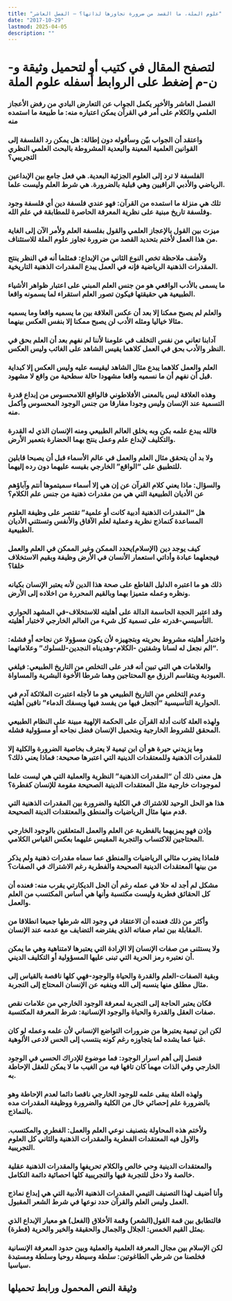 ```yaml
---
title: "علوم الملة، ما القصد من ضرورة تجاوزها لذاتها؟ – الفصل العاشر"
date: "2017-10-29"
lastmod: 2025-04-05
description: ""
---
```

# **لتصفح المقال في كتيب أو لتحميل وثيقة و-ن-م إضغط على الروابط أسفله** **علوم الملة**

### الفصل العاشر والأخير يكمل الجواب عن التعارض البادي من رفض الأعجاز العلمي والكلام على أمر في القرآن يمكن اعتباره منه: ما طبيعة ما استمده منه

### واعتقد أن الجواب بيّن وسأقوله دون إطالة: هل يمكن رد الفلسفة إلى القوانين العلمية المعينة والبعدية المشروطة بالبحث العلمي النظري التجريبي؟

### الفلسفة لا ترد إلى العلوم الجزئية البعدية. هي فعل جامع بين الإبداعين الرياضي والأدبي الراقيين وهي قبلية بالضرورة. هي شرط العلم وليست علما.

### تلك هي منزلة ما استمده من القرآن: فهو عندي فلسفة دين أي فلسفة وجود وفلسفة تاريخ مبنية على نظرية المعرفة الحاصرة للمطابقة في علم الله.

### ميزت بين القول بالإعجاز العلمي والقول بفلسفة العلم ولأمر الآن إلى الغاية من هذا العمل لأختم بتحديد القصد من ضرورة تجاوز علوم الملة للاستئناف.

### ولأضف ملاحظة تخص النوع الثاني من الإبداع: فمثلما أنه في النظر ينتج المقدرات الذهنية الرياضية فإنه في العمل يبدع المقدرات الذهنية التاريخية.

### ما يسمى بالأدب الواقعي هو من جنس العلم المبني على اعتبار ظواهر الأشياء الطبيعية هي حقيقتها فيكون تصور العلم استقراء لما يسمونه واقعا.

### والعلم لم يصبح ممكنا إلا بعد أن عكس العلاقة بين ما يسميه واقعا وما يسميه مثالا خياليا ومثله الأدب لن يصبح ممكنا إلا بنفس العكس بينهما.

### آدابنا تعاني من نفس التخلف في علومنا لأننا لم نفهم بعد أن العلم بحق في النظر والأدب بحق في العمل كلاهما يقيس الشاهد على الغائب وليس العكس.

### العلم والعمل كلاهما يبدع مثال الشاهد ليقيسه عليه وليس العكس إلا كبداية قبل أن نفهم أن ما نسميه واقعا مشهودا حالة سطحية من واقع لا مشهود.

### وهذه العلاقة ليس بالمعنى الأفلاطوني فالواقع اللامحسوس من إبداع قدرة التسمية عند الإنسان وليس وجودا مفارقا من جنس الوجود المحسوس وأكمل منه.

### فالله يبدع علمه بكن وبه يخلق العالم الطبيعي ومنه الإنسان الذي له القدرة والتكليف لإبداع علم وعمل ينتج بهما الحضارة بتعمير الأرض.

### ولا بد أن يتحقق مثال العلم والعمل في عالم الأسماء قبل أن يصبحا قابلين للتطبيق على “الواقع” الخارجي بقيسه عليهما دون رده إليهما.

### والسؤال: ماذا يعني كلام القرآن عن إن هي إلا أسماء سميتموها أنتم وآباؤهم عن الأديان الطبيعية التي هي من مقدرات ذهنية من جنس علم الكلام؟

### هل “المقدرات الذهنية أدبية كانت أو علمية” تقتصر على وظيفة العلوم المساعدة كنماذج نظرية وعملية لعلم الآفاق والأنفس وتستثني الأديان الطبيعية.

### كيف يوجد دين (الإسلام)يحدد الممكن وغير الممكن في العلم والعمل فيجعلهما عبادة وأداتي استعمار الأنسان في الأرض وظيفة وبقيم الاستخلاف خلقا؟

### ذلك هو ما اعتبره الدليل القاطع على صحة هذا الدين لأنه يعتبر الإنسان بكيانه ونظره وعمله متميزا بهما وبالقيم المحررة من اخلاده إلى الأرض.

### وقد اعتبر الحجة الحاسمة الدالة على أهليته للاستخلاف-في المشهد الحواري التأسيسي-قدرته على تسمية كل شيء من العالم الخارجي لاختبار أهليته.

### واختبار أهليته مشروط بحريته وبتجهيزه لأن يكون مسؤولا عن نجاحه أو فشله: “الم نجعل له لسانا وشفتين -الكلام-وهديناه النجدين-للسلوك” وعلاماتهما.

### والعلامات هي التي تبين أنه قدر على التخلص من التاريخ الطبيعي: فيلغي العبودية ويتقاسم الرزق مع المحتاجين وهما شرطا الأخوة البشرية والمساواة.

### وعدم التخلص من التاريخ الطبيعي هو ما لأجله اعتبرت الملائكة آدم في الحوارية التأسيسية “أتجعل فيها من يفسد فيها ويسفك الدماء” نافين أهليته.

### ولهذه العلة كانت أدلة القرآن على الحكمة الإلهية مبينة على النظام الطبيعي المحقق للشروط الخارجية وبتحميل الإنسان فضل نجاحه أو مسؤولية فشله.

### وما يزيدني حيرة هو أن ابن تيمية لا يعترف بخاصية الضرورة والكلية إلا للمقدرات الذهنية وللمعتقدات الدينية التي اعتبرها صحيحة: فماذا يعني ذلك؟

### هل معنى ذلك أن “المقدرات الذهنية” النظرية والعملية التي هي ليست علما لموجودات خارجية مثل المعتقدات الدينية الصحيحة مقومة للإنسان كفطرة؟

### هذا هو الحل الوحيد للاشتراك في الكلية والضرورة بين المقدرات الذهنية التي قدم منها مثال الرياضيات والمنطق والمعتقدات الدينة الصحيحة.

### وإذن فهو يمزيهما بالفطرية عن العلم والعمل المتعلقين بالوجود الخارجي المحتاجين للاكتساب والتجربة المقيس عليهما بعكس القياس الكلامي.

### فلماذا يضرب مثالي الرياضيات والمنطق عما سماه مقدرات ذهنية ولم يذكر من بينها المعتقدات الدينية الصحيحة والفطرية رغم الاشتراك في الصفات؟

### مشكل لم أجد له حلا في عمله رغم أن الحل الديكارتي يقرب منه: فعنده أن كل الحقائق فطرية وليست مكتسبة وأنها هي أساس المكتسب من العلم والعمل.

### وأكثر من ذلك فعنده أن الاعتقاد في وجود الله شرطها جميعا انطلاقا من المقابلة بين تمام صفاته الذي يفترضه التضايف مع عدمه عند الإنسان.

### ولا يستثنى من صفات الإنسان إلا الإرادة التي يعتبرها لامتناهية وهي ما يمكن أن نعتبره رمز الحرية التي تبنى عليها المسؤولية أو التكليف الديني.

### وبقية الصفات-العلم والقدرة والحياة والوجود-فهي كلها ناقصة بالقياس إلى مثال مطلق منها ينسبه إلى الله وينفيه عن الإنسان المحتاج إلى التجربة.

### فكان يعتبر الحاجة إلى التجربة لمعرفة الوجود الخارجي من علامات نقص صفات العقل والقدرة والحياة والوجود الإنسانية: شرط المعرفة المكتسبة.

### لكن ابن تيمية يعتبرها من ضرورات التواضع الإنساني لأن علمه وعمله لو كان غنيا عما يشده لما يتجاوزه رغم كونه ينتسب إلى الحس لادعى الألوهية.

### فنصل إلى أهم اسرار الوجود: فما موضوع للإدراك الحسي في الوجود الخارجي وفي الذات مهما كان تافها فيه من الغيب ما لا يمكن للعقل الإحاطة به.

### ولهذه العلة يبقى علمه للوجود الخارجي ناقصا دائما لعدم الإحاطة وهو بالضرورة علم إحصائي خال من الكلية والضرورة ووظيفة المقدرات مده بالنماذج.

### ولأختم هذه المحاولة بتصنيف نوعي العلم والعمل: الفطري والمكتسب. والاول فيه المعتقدات الفطرية والمقدرات الذهنية والثاني كل العلوم التجريبية.

### والمعتقدات الدينية وحي خالص والكلام تحريفها والمقدرات الذهنية عقلية خالصة ولا دخل للتجربة فيها والتجريبية كلها احصائية دائمة التكامل.

### وأنا أضيف لهذا التصنيف التيمي المقدرات الذهنية الأدبية التي هي إبداع نماذج العمل وليس العلم والقرآن حدد نوعها في شرط الشعر المقبول.

### فالتطابق بين قمة القول(الشعر) وقمة الأخلاق (الفعل) هو معيار الإبداع الذي يمثل القيم الخمس: الجلال والجمال والحقيقة والخير والحرية (فطرة).

### لكن الإسلام بين مجال المعرفة العلمية والعملية وبين حدود المعرفة الإنسانية فخلصنا من شرطي الطاغوتين: سلطة وسيطة روحيا وسلطة ومستبدة سياسيا.

## وثيقة النص المحمول ورابط تحميلها

###
